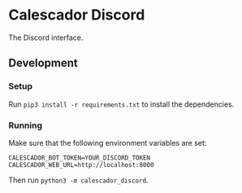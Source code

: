 # Calescador Discord
The Discord interface.

## Development

### Setup
Run `pip3 install -r requirements.txt` to install the dependencies.

### Running
Make sure that the following environment variables are set:

```
CALESCADOR_BOT_TOKEN=YOUR_DISCORD_TOKEN
CALESCADOR_WEB_URL=http://localhost:8000
```

Then run `python3 -m calescador_discord`.

